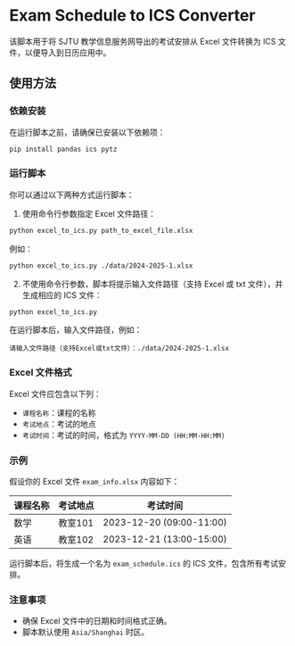# Exam Schedule to ICS Converter

该脚本用于将 SJTU 教学信息服务网导出的考试安排从 Excel 文件转换为 ICS 文件，以便导入到日历应用中。

## 使用方法

### 依赖安装

在运行脚本之前，请确保已安装以下依赖项：

```bash
pip install pandas ics pytz
```

### 运行脚本

你可以通过以下两种方式运行脚本：

1. 使用命令行参数指定 Excel 文件路径：

```bash
python excel_to_ics.py path_to_excel_file.xlsx
```
例如：

```bash
python excel_to_ics.py ./data/2024-2025-1.xlsx
```

2. 不使用命令行参数，脚本将提示输入文件路径（支持 Excel 或 txt 文件），并生成相应的 ICS 文件：

```bash
python excel_to_ics.py
```

在运行脚本后，输入文件路径，例如：

```plaintext
请输入文件路径（支持Excel或txt文件）：./data/2024-2025-1.xlsx
```

### Excel 文件格式

Excel 文件应包含以下列：

- `课程名称`：课程的名称
- `考试地点`：考试的地点
- `考试时间`：考试的时间，格式为 `YYYY-MM-DD (HH:MM-HH:MM)`

### 示例

假设你的 Excel 文件 `exam_info.xlsx` 内容如下：

| 课程名称 | 考试地点 | 考试时间                |
| -------- | -------- | ----------------------- |
| 数学     | 教室101  | 2023-12-20 (09:00-11:00) |
| 英语     | 教室102  | 2023-12-21 (13:00-15:00) |

运行脚本后，将生成一个名为 `exam_schedule.ics` 的 ICS 文件，包含所有考试安排。

### 注意事项

- 确保 Excel 文件中的日期和时间格式正确。
- 脚本默认使用 `Asia/Shanghai` 时区。